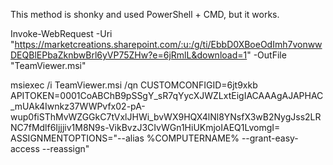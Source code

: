 This method is shonky and used PowerShell + CMD, but it works.

Invoke-WebRequest -Uri "https://marketcreations.sharepoint.com/:u:/g/ti/EbbD0XBoeOdImh7vonwwDEQBlEPbaZknbwBrl6yVP75ZHw?e=6jRmlL&download=1" -OutFile "TeamViewer.msi"


msiexec /i TeamViewer.msi /qn CUSTOMCONFIGID=6jt9xkb APITOKEN=0001CoABChB9pSSgY_sR7qYycXJWZLxtEigIACAAAgAJAPHAC_mUAk4Iwnkz37WWPvfx02-pA-wup0fiSThMvWZGGkC7tVxlJHWi_bvWX9HQX4lNl8YNsfX3wB2NygJss2LRNC7fMdlf6Ijjjiv1M8N9s-VikBvzJ3CIvWGn1HiUKmjoIAEQ1LvomgI= ASSIGNMENTOPTIONS="--alias %COMPUTERNAME% --grant-easy-access --reassign"